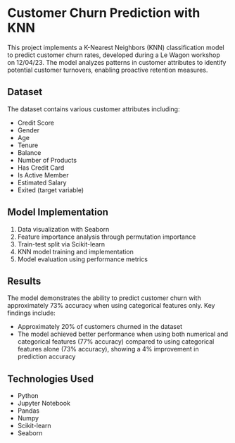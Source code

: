 # Customer Churn Prediction with KNN

This project implements a K-Nearest Neighbors (KNN) classification model to predict customer churn rates, developed during a Le Wagon workshop on 12/04/23. The model analyzes patterns in customer attributes to identify potential customer turnovers, enabling proactive retention measures.

## Dataset

The dataset contains various customer attributes including:
- Credit Score
- Gender
- Age
- Tenure
- Balance
- Number of Products
- Has Credit Card
- Is Active Member
- Estimated Salary
- Exited (target variable)

## Model Implementation

1. Data visualization with Seaborn
2. Feature importance analysis through permutation importance
3. Train-test split via Scikit-learn
4. KNN model training and implementation
5. Model evaluation using performance metrics

## Results

The model demonstrates the ability to predict customer churn with approximately 73% accuracy when using categorical features only. Key findings include:

- Approximately 20% of customers churned in the dataset
- The model achieved better performance when using both numerical and categorical features (77% accuracy) compared to using categorical features alone (73% accuracy), showing a 4% improvement in prediction accuracy

## Technologies Used

- Python
- Jupyter Notebook
- Pandas
- Numpy
- Scikit-learn
- Seaborn
